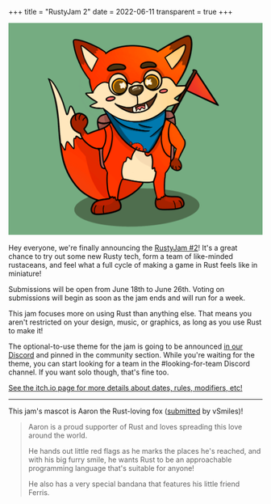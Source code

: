 +++
title = "RustyJam 2"
date = 2022-06-11
transparent = true
+++

![Aaron: a drawing of a humanoid fox](aaron.png)

Hey everyone, we're finally announcing the [RustyJam #2][itch]!
It's a great chance to try out some new Rusty tech,
form a team of like-minded rustaceans, and feel what
a full cycle of making a game in Rust feels like in miniature!

Submissions will be open from June 18th to June 26th.
Voting on submissions will begin as soon as the jam ends and will run for a week.

This jam focuses more on using Rust than anything else.
That means you aren't restricted on your design, music, or graphics,
as long as you use Rust to make it!

The optional-to-use theme for the jam is going to be announced
[in our Discord][discord] and pinned in the community section.
While you're waiting for the theme, you can start looking for a team
in the #looking-for-team Discord channel.
If you want solo though, that's fine too.

[See the itch.io page for more details about dates, rules, modifiers, etc!][itch]

------

This jam's mascot is Aaron the Rust-loving fox ([submitted][mascot] by vSmiles)!

> Aaron is a proud supporter of Rust and loves spreading this love
> around the world.
>
> He hands out little red flags as he marks the places he's reached,
> and with his big furry smile, he wants Rust to be an approachable
> programming language that's suitable for anyone!
>
> He also has a very special bandana that features his little friend Ferris.

[itch]: https://itch.io/jam/rusty-jam-2
[discord]: https://discord.gg/8dUQJFFmxG
[mascot]: https://vsmiles.itch.io/aaron-the-rust-loving-fox
